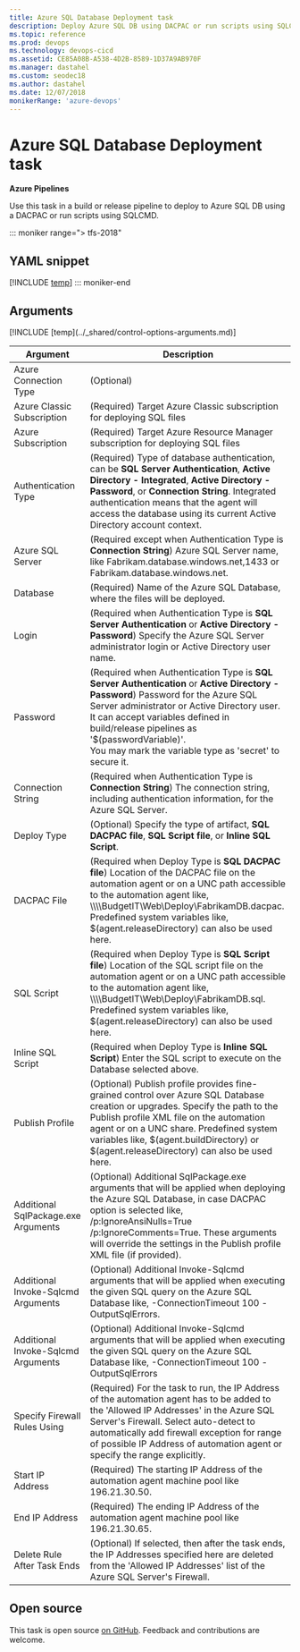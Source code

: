 ```yaml
---
title: Azure SQL Database Deployment task
description: Deploy Azure SQL DB using DACPAC or run scripts using SQLCMD
ms.topic: reference
ms.prod: devops
ms.technology: devops-cicd
ms.assetid: CE85A08B-A538-4D2B-8589-1D37A9AB970F
ms.manager: dastahel
ms.custom: seodec18
ms.author: dastahel
ms.date: 12/07/2018
monikerRange: 'azure-devops'
---
```


# Azure SQL Database Deployment task

**Azure Pipelines**

Use this task in a build or release pipeline to deploy to Azure SQL DB using a DACPAC or run scripts using SQLCMD.

::: moniker range="> tfs-2018"
## YAML snippet
[!INCLUDE [temp](../_shared/yaml/SqlAzureDacpacDeploymentV1.md)]
::: moniker-end

## Arguments

<table><thead><tr><th>Argument</th><th>Description</th></tr></thead>
<tr><td>Azure Connection Type</td><td>(Optional) </td></tr>
<tr><td>Azure Classic Subscription</td><td>(Required) Target Azure Classic subscription for deploying SQL files</td></tr>
<tr><td>Azure Subscription</td><td>(Required) Target Azure Resource Manager subscription for deploying SQL files</td></tr>
<tr><td>Authentication Type</td><td>(Required) Type of database authentication, can be <b>SQL Server Authentication</b>, <b>Active Directory - Integrated</b>, <b>Active Directory - Password</b>, or <b>Connection String</b>. Integrated authentication means that the agent will access the database using its current Active Directory account context.</td></tr>
<tr><td>Azure SQL Server</td><td>(Required except when Authentication Type is <b>Connection String</b>) Azure SQL Server name, like Fabrikam.database.windows.net,1433 or Fabrikam.database.windows.net.</td></tr>
<tr><td>Database</td><td>(Required) Name of the Azure SQL Database, where the files will be deployed.</td></tr>
<tr><td>Login</td><td>(Required when Authentication Type is <b>SQL Server Authentication</b> or <b>Active Directory - Password</b>) Specify the Azure SQL Server administrator login or Active Directory user name.</td></tr>
<tr><td>Password</td><td>(Required when Authentication Type is <b>SQL Server Authentication</b> or <b>Active Directory - Password</b>) Password for the Azure SQL Server administrator or Active Directory user.<br>It can accept variables defined in build/release pipelines as '$(passwordVariable)'.<br>You may mark the variable type as 'secret' to secure it.</td></tr>
<tr><td>Connection String</td><td>(Required when Authentication Type is <b>Connection String</b>) The connection string, including authentication information, for the Azure SQL Server.</td></tr>
<tr><td>Deploy Type</td><td>(Optional) Specify the type of artifact, <b>SQL DACPAC file</b>, <b>SQL Script file</b>, or <b>Inline SQL Script</b>.</td></tr>
<tr><td>DACPAC File</td><td>(Required when Deploy Type is <b>SQL DACPAC file</b>) Location of the DACPAC file on the automation agent or on a UNC path accessible to the automation agent like, \\\\BudgetIT\Web\Deploy\FabrikamDB.dacpac. Predefined system variables like, $(agent.releaseDirectory) can also be used here.</td></tr>
<tr><td>SQL Script</td><td>(Required when Deploy Type is <b>SQL Script file</b>) Location of the SQL script file on the automation agent or on a UNC path accessible to the automation agent like, \\\\BudgetIT\Web\Deploy\FabrikamDB.sql. Predefined system variables like, $(agent.releaseDirectory) can also be used here.</td></tr>
<tr><td>Inline SQL Script</td><td>(Required when Deploy Type is <b>Inline SQL Script</b>) Enter the SQL script to execute on the Database selected above.</td></tr>
<tr><td>Publish Profile</td><td>(Optional) Publish profile provides fine-grained control over Azure SQL Database creation or upgrades. Specify the path to the Publish profile XML file on the automation agent or on a UNC share. Predefined system variables like, $(agent.buildDirectory) or $(agent.releaseDirectory) can also be used here.</td></tr>
<tr><td>Additional SqlPackage.exe Arguments</td><td>(Optional) Additional SqlPackage.exe arguments that will be applied when deploying the Azure SQL Database, in case DACPAC option is selected like, /p:IgnoreAnsiNulls=True /p:IgnoreComments=True. These arguments will override the settings in the Publish profile XML file (if provided).</td></tr>
<tr><td>Additional Invoke-Sqlcmd Arguments</td><td>(Optional) Additional Invoke-Sqlcmd arguments that will be applied when executing the given SQL query on the Azure SQL Database like, -ConnectionTimeout 100 -OutputSqlErrors.</td></tr>
<tr><td>Additional Invoke-Sqlcmd Arguments</td><td>(Optional) Additional Invoke-Sqlcmd arguments that will be applied when executing the given SQL query on the Azure SQL Database like, -ConnectionTimeout 100 -OutputSqlErrors</td></tr>
<tr><td>Specify Firewall Rules Using</td><td>(Required) For the task to run, the IP Address of the automation agent has to be added to the 'Allowed IP Addresses' in the Azure SQL Server's Firewall. Select auto-detect to automatically add firewall exception for range of possible IP Address of automation agent or specify the range explicitly.</td></tr>
<tr><td>Start IP Address</td><td>(Required) The starting IP Address of the automation agent machine pool like 196.21.30.50.</td></tr>
<tr><td>End IP Address</td><td>(Required) The ending IP Address of the automation agent machine pool like 196.21.30.65.</td></tr>
<tr><td>Delete Rule After Task Ends</td><td>(Optional) If selected, then after the task ends, the IP Addresses specified here are deleted from the 'Allowed IP Addresses' list of the Azure SQL Server's Firewall.</td></tr>
[!INCLUDE [temp](../_shared/control-options-arguments.md)]
</table>

## Open source

This task is open source [on GitHub](https://github.com/Microsoft/azure-pipelines-tasks). Feedback and contributions are welcome.
